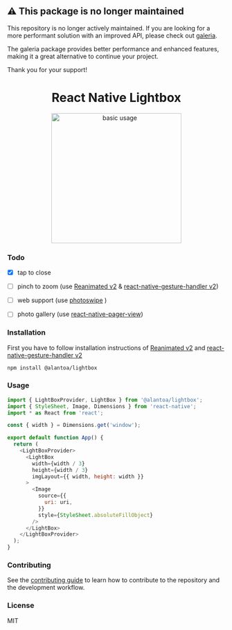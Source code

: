 ## ⚠️ This package is no longer maintained

This repository is no longer actively maintained. If you are looking for a more performant solution with an improved API, please check out [galeria](https://github.com/nandorojo/galeria).

The galeria package provides better performance and enhanced features, making it a great alternative to continue your project.

Thank you for your support!

<div align="center">
  <h1 align="center">React Native Lightbox</h1>
</div>

<div align="center">
  <img width="300" src="./assets/example.gif" alt="basic usage">
</div> 

### Todo 
- [x] tap to close
- [ ] pinch to zoom (use [Reanimated v2](https://docs.swmansion.com/react-native-reanimated/) & [react-native-gesture-handler v2](https://docs.swmansion.com/react-native-gesture-handler/))
- [ ] web support (use [photoswipe](https://github.com/dimsemenov/photoswipe) )
- [ ] photo gallery (use [react-native-pager-view](https://github.com/callstack/react-native-pager-view))



### Installation
First you have to follow installation instructions of [Reanimated v2](https://docs.swmansion.com/react-native-reanimated/) and [react-native-gesture-handler v2](https://docs.swmansion.com/react-native-gesture-handler/)

```sh
npm install @alantoa/lightbox
```

### Usage

```js
import { LightBoxProvider, LightBox } from '@alantoa/lightbox';
import { StyleSheet, Image, Dimensions } from 'react-native';
import * as React from 'react';

const { width } = Dimensions.get('window');

export default function App() {
  return (
    <LightBoxProvider>
      <LightBox
        width={width / 3}
        height={width / 3}
        imgLayout={{ width, height: width }}
      >
        <Image
          source={{
            uri: uri,
          }}
          style={StyleSheet.absoluteFillObject}
        />
      </LightBox>
    </LightBoxProvider>
  );
}
```

### Contributing

See the [contributing guide](CONTRIBUTING.md) to learn how to contribute to the repository and the development workflow.

### License

MIT
